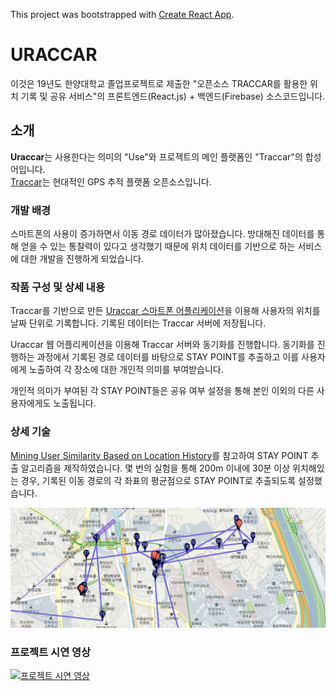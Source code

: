This project was bootstrapped with [Create React App](https://github.com/facebook/create-react-app).

# URACCAR

이것은 19년도 한양대학교 졸업프로젝트로 제출한 "오픈소스 TRACCAR를 활용한 위치 기록 및 공유 서비스"의 프론트엔드(React.js) + 백엔드(Firebase) 소스코드입니다.

## 소개

**Uraccar**는 사용한다는 의미의 "Use"와 프로젝트의 메인 플랫폼인 "Traccar"의 합성어입니다.<br>
[Traccar](https://www.traccar.org/)는 현대적인 GPS 추적 플랫폼 오픈소스입니다.

### 개발 배경

스마트폰의 사용이 증가하면서 이동 경로 데이터가 많아졌습니다. 방대해진 데이터를 통해 얻을 수 있는 통찰력이 있다고 생각했기 때문에 위치 데이터를 기반으로 하는 서비스에 대한 개발을 진행하게 되었습니다.

### 작품 구성 및 상세 내용

Traccar를 기반으로 만든 [Uraccar 스마트폰 어플리케이션](https://github.com/dormkim/Zolp)을 이용해 사용자의 위치를 날짜 단위로 기록합니다. 기록된 데이터는 Traccar 서버에 저장됩니다.

Uraccar 웹 어플리케이션을 이용해 Traccar 서버와 동기화를 진행합니다. 동기화를 진행하는 과정에서 기록된 경로 데이터를 바탕으로 STAY POINT를 추출하고 이를 사용자에게 노출하여 각 장소에 대한 개인적 의미를 부여받습니다.

개인적 의미가 부여된 각 STAY POINT들은 공유 여부 설정을 통해 본인 이외의 다른 사용자에게도 노출됩니다.

### 상세 기술

[Mining User Similarity Based on Location History](https://dl.acm.org/doi/pdf/10.1145/1463434.1463477)를 참고하여 STAY POINT 추출 알고리즘을 제작하였습니다. 몇 번의 실험을 통해 200m 이내에 30분 이상 위치해있는 경우, 기록된 이동 경로의 각 좌표의 평균점으로 STAY POINT로 추출되도록 설정했습니다.

![결과 화면](https://github.com/psch300/uraccar/blob/master/public/result1.png)

### 프로젝트 시연 영상

[![프로젝트 시연 영상](https://img.youtube.com/vi/VID/0.jpg)](https://youtu.be/OzcTzka0dPQ)
